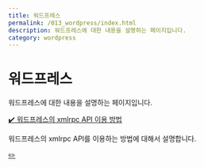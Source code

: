 ```yaml
---
title: 워드프레스 
permalink: /013_wordpress/index.html
description: 워드프레스에 대한 내용을 설명하는 페이지입니다. 
category: wordpress
---
```



워드프레스 
===


워드프레스에 대한 내용을 설명하는 페이지입니다. 


[✔️ 워드프레스의 xmlrpc API 이용 방법](001-wordpress-xmlrpc-api.html '워드프레스의 xmlrpc API를 이용하는 방법에 대해서 설명합니다.')


워드프레스의 xmlrpc API를 이용하는 방법에 대해서 설명합니다.



[✏️ ](https://www.github.com/boyinblue/boyinblue.github.io/edit/main/wordpress/index.md '수정하기')

